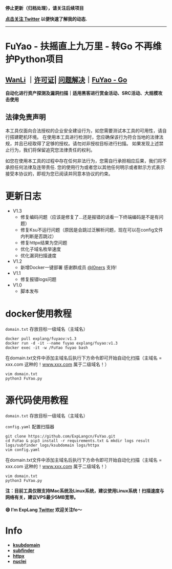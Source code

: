 **停止更新（归档处理），请关注后续项目**

**[点击关注 Twitter](https://twitter.com/ExpLang_Cn) 以便快速了解我的动态.**

----

# FuYao - 扶摇直上九万里 - 转Go 不再维护Python项目

## **[WanLi](https://github.com/ExpLangcn/WanLi)** ｜[许可证](许可证)| **[问题解决](https://github.com/ExpLangcn/FuYao/wiki/help)**｜**[FuYao - Go](https://github.com/ExpLangcn/FuYao-Go)**

**自动化进行资产探测及漏洞扫描｜适用黑客进行赏金活动、SRC活动、大规模攻击使用**

## 法律免责声明
本工具仅面向合法授权的企业安全建设行为，如您需要测试本工具的可用性，请自行搭建靶机环境。 在使用本工具进行检测时，您应确保该行为符合当地的法律法规，并且已经取得了足够的授权。请勿对非授权目标进行扫描。 如果发现上述禁止行为，我们将保留追究您法律责任的权利。

如您在使用本工具的过程中存在任何非法行为，您需自行承担相应后果，我们将不承担任何法律及连带责任. 您的使用行为或者您以其他任何明示或者默示方式表示接受本协议的，即视为您已阅读并同意本协议的约束。

# 更新日志

* V1.3
    - 修复编码问题（应该是修复了...还是报错的话看一下终端编码是不是有问题）
    - 修复Ksu不运行问题（原因是会跳过泛解析问题，现在可以在config文件内判断是否跳过）
    - 修复httpx结果为空问题
    - 优化子域名枚举速度
    - 优化漏洞扫描速度
* V1.2
    - 新增Docker一键部署 感谢群成员 [@l0ners](https://github.com/l0ners) 支持!
* V1.1
    - 修复报错logs问题
* V1.0
    - 脚本发布

# docker使用教程

`domain.txt` 存放目标一级域名（主域名）

```
docker pull explang/fuyaov:v1.3
docker run -d -it --name fuyao explang/fuyao:v1.3
docker exec -it -w /FuYao fuyao bash
```

在domain.txt文件中添加主域名后执行下方命令即可开始自动化扫描（主域名 = xxx.com 这种的！www.xxx.com 属于二级域名！）

```
vim domain.txt
python3 FuYao.py
```

# 源代码使用教程

`domain.txt` 存放目标一级域名（主域名）

`config.yaml` 配置扫描器

```
git clone https://github.com/ExpLangcn/FuYao.git
cd FuYao & pip3 install -r requirements.txt & mkdir logs result logs/subfinder logs/ksubdomain logs/httpx
vim config.yaml
```

在domain.txt文件中添加主域名后执行下方命令即可开始自动化扫描（主域名 = xxx.com 这种的！www.xxx.com 属于二级域名！）

```
vim domain.txt
python3 FuYao.py
```

**注：目前工具仅限支持Mac系统及Linux系统，建议使用Linux系统！扫描速度与网络有关，建议VPS最少5MB宽带。**

#### 😄 I’m ExpLang [**Twitter**](https://twitter.com/ExpLang_Cn) 欢迎关注fo～


# Info

* **[ksubdomain](https://github.com/knownsec/ksubdomain)**
* **[subfinder](https://github.com/projectdiscovery/subfinder)**
* **[httpx](https://github.com/projectdiscovery/httpx)**
* **[nuclei](https://github.com/projectdiscovery/nuclei)**
